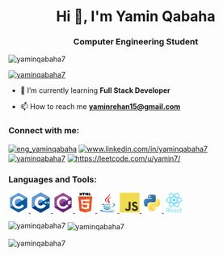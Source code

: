<h1 align="center">Hi 👋, I'm Yamin Qabaha</h1>
<h3 align="center">Computer Engineering Student</h3>

<p align="left"> <img src="https://komarev.com/ghpvc/?username=yaminqabaha7&label=Profile%20views&color=0e75b6&style=flat" alt="yaminqabaha7" /> </p>

<p align="left"> <a href="https://github.com/ryo-ma/github-profile-trophy"><img src="https://github-profile-trophy.vercel.app/?username=yaminqabaha7" alt="yaminqabaha7" /></a> </p>

- 🌱 I’m currently learning **Full Stack Developer**

- 📫 How to reach me **yaminrehan15@gmail.com**

<h3 align="left">Connect with me:</h3>
<p align="left">
<a href="https://twitter.com/eng_yaminqabaha" target="blank"><img align="center" src="https://raw.githubusercontent.com/rahuldkjain/github-profile-readme-generator/master/src/images/icons/Social/twitter.svg" alt="eng_yaminqabaha" height="30" width="40" /></a>
<a href="https://linkedin.com/in/www.linkedin.com/in/yaminqabaha7" target="blank"><img align="center" src="https://raw.githubusercontent.com/rahuldkjain/github-profile-readme-generator/master/src/images/icons/Social/linked-in-alt.svg" alt="www.linkedin.com/in/yaminqabaha7" height="30" width="40" /></a>
<a href="https://codeforces.com/profile/yaminqabaha7" target="blank"><img align="center" src="https://raw.githubusercontent.com/rahuldkjain/github-profile-readme-generator/master/src/images/icons/Social/codeforces.svg" alt="yaminqabaha7" height="30" width="40" /></a>
<a href="https://www.leetcode.com/https://leetcode.com/u/yamin7/" target="blank"><img align="center" src="https://raw.githubusercontent.com/rahuldkjain/github-profile-readme-generator/master/src/images/icons/Social/leet-code.svg" alt="https://leetcode.com/u/yamin7/" height="30" width="40" /></a>
</p>

<h3 align="left">Languages and Tools:</h3>
<p align="left"> <a href="https://www.cprogramming.com/" target="_blank" rel="noreferrer"> <img src="https://raw.githubusercontent.com/devicons/devicon/master/icons/c/c-original.svg" alt="c" width="40" height="40"/> </a> <a href="https://www.w3schools.com/cpp/" target="_blank" rel="noreferrer"> <img src="https://raw.githubusercontent.com/devicons/devicon/master/icons/cplusplus/cplusplus-original.svg" alt="cplusplus" width="40" height="40"/> </a> <a href="https://www.w3schools.com/cs/" target="_blank" rel="noreferrer"> <img src="https://raw.githubusercontent.com/devicons/devicon/master/icons/csharp/csharp-original.svg" alt="csharp" width="40" height="40"/> </a> <a href="https://www.w3.org/html/" target="_blank" rel="noreferrer"> <img src="https://raw.githubusercontent.com/devicons/devicon/master/icons/html5/html5-original-wordmark.svg" alt="html5" width="40" height="40"/> </a> <a href="https://www.java.com" target="_blank" rel="noreferrer"> <img src="https://raw.githubusercontent.com/devicons/devicon/master/icons/java/java-original.svg" alt="java" width="40" height="40"/> </a> <a href="https://developer.mozilla.org/en-US/docs/Web/JavaScript" target="_blank" rel="noreferrer"> <img src="https://raw.githubusercontent.com/devicons/devicon/master/icons/javascript/javascript-original.svg" alt="javascript" width="40" height="40"/> </a> <a href="https://www.python.org" target="_blank" rel="noreferrer"> <img src="https://raw.githubusercontent.com/devicons/devicon/master/icons/python/python-original.svg" alt="python" width="40" height="40"/> </a> <a href="https://reactjs.org/" target="_blank" rel="noreferrer"> <img src="https://raw.githubusercontent.com/devicons/devicon/master/icons/react/react-original-wordmark.svg" alt="react" width="40" height="40"/> </a> </p>

<p><img align="left" src="https://github-readme-stats.vercel.app/api/top-langs?username=yaminqabaha7&show_icons=true&locale=en&layout=compact" alt="yaminqabaha7" /></p>

<p>&nbsp;<img align="center" src="https://github-readme-stats.vercel.app/api?username=yaminqabaha7&show_icons=true&locale=en" alt="yaminqabaha7" /></p>

<p><img align="center" src="https://github-readme-streak-stats.herokuapp.com/?user=yaminqabaha7&" alt="yaminqabaha7" /></p>
